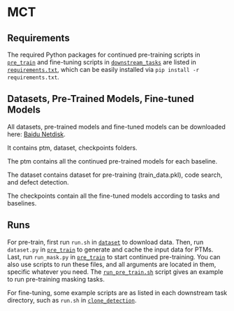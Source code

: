 # MCT

## Requirements

The required Python packages for continued pre-training scripts in [`pre_train`](pre_train) 
and fine-tuning scripts in [`downstream_tasks`](downstream_tasks) are listed in [`requirements.txt`](requirements.txt), which can be easily installed via `pip install -r requirements.txt`.

## Datasets, Pre-Trained Models, Fine-tuned Models

All datasets, pre-trained models and fine-tuned models can be downloaded here: 
[Baidu Netdisk](https://pan.baidu.com/s/10Upa_z3UBKo7cJmx0Aw45g?pwd=lhpz).

It contains ptm, dataset, checkpoints folders. 

The ptm contains all the continued pre-trained models for each baseline.

The dataset contains dataset for pre-training (train_data.pkl), code search, and defect detection.

The checkpoints contain all the fine-tuned models according to tasks and baselines.


## Runs

For pre-train, first run `run.sh` in [`dataset`](pre_train/dataset) to download data. 
Then, run `dataset.py` in [`pre_train`](pre_train) to generate and cache the input data for PTMs.
Last, run `run_mask.py` in [`pre_train`](pre_train) to start continued pre-training. 
You can also use scripts to run these files, and all arguments are located in them, specific whatever you need. The 
[`run_pre_train.sh`](pre_train/run_pre_train.sh) script gives an example to run pre-training masking tasks.

For fine-tuning, some example scripts are as listed in each downstream task directory, such as `run.sh` in 
[`clone_detection`](downstream_tasks/clone_detection/code).
